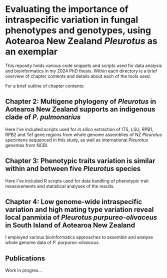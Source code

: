 # Evaluating the importance of intraspecific variation in fungal phenotypes and genotypes, using Aotearoa New Zealand _Pleurotus_ as an exemplar
This reposity holds various code snippets and scripts used for data analysis and bioinformatics in my 2024 PhD thesis. Within each directory is a brief overview of chapter contents and details about each of the tools used. 

For a brief outline of chapter contents:
## Chapter 2: Multigene phylogeny of _Pleurotus_ in Aotearoa New Zealand supports an indigenous clade of _P. pulmonarius_
Here I've included scripts used for _in silico_ extraction of ITS, LSU, RPB1, RPB2 and Tef gene regions from whole genome assemblies of NZ _Pleurotus_ specimens sequenced in this study, as well as international _Pleurotus_ genomes from NCBI.

## Chapter 3: Phenotypic traits variation is similar within and between five _Pleurotus_ species
Here I've included R scripts used for data handling of phenotypic trait measurements and statistical analyses of the results.

## Chapter 4: Low genome-wide intraspecific variation and high mating type variation reveal local panmixia of _Pleurotus purpureo-olivaceus_ in South Island of Aotearoa New Zealand 
I employed various bioinformatics approaches to assemble and analyse whole genome data of _P. purpureo-olivaceus_.

## Publications
Work in progres...

